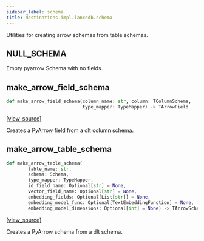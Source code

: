 ```yaml
---
sidebar_label: schema
title: destinations.impl.lancedb.schema
---
```


Utilities for creating arrow schemas from table schemas.

## NULL\_SCHEMA

Empty pyarrow Schema with no fields.

## make\_arrow\_field\_schema

```python
def make_arrow_field_schema(column_name: str, column: TColumnSchema,
                            type_mapper: TypeMapper) -> TArrowField
```

[[view_source]](https://github.com/dlt-hub/dlt/blob/e9c9ecfa8a644fdb516dd74aabca3bf75bafb154/dlt/destinations/impl/lancedb/schema.py#L30)

Creates a PyArrow field from a dlt column schema.

## make\_arrow\_table\_schema

```python
def make_arrow_table_schema(
        table_name: str,
        schema: Schema,
        type_mapper: TypeMapper,
        id_field_name: Optional[str] = None,
        vector_field_name: Optional[str] = None,
        embedding_fields: Optional[List[str]] = None,
        embedding_model_func: Optional[TextEmbeddingFunction] = None,
        embedding_model_dimensions: Optional[int] = None) -> TArrowSchema
```

[[view_source]](https://github.com/dlt-hub/dlt/blob/e9c9ecfa8a644fdb516dd74aabca3bf75bafb154/dlt/destinations/impl/lancedb/schema.py#L40)

Creates a PyArrow schema from a dlt schema.

